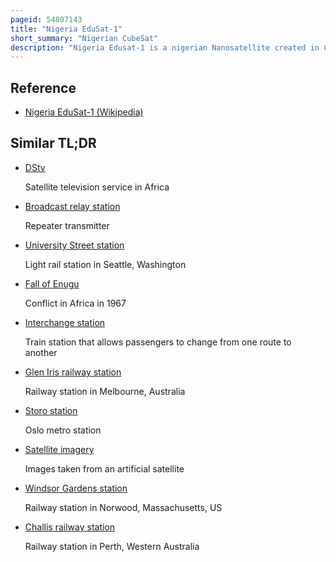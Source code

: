 ```yaml
---
pageid: 54807143
title: "Nigeria EduSat-1"
short_summary: "Nigerian CubeSat"
description: "Nigeria Edusat-1 is a nigerian Nanosatellite created in Conjunction with the japanese birds-1 Program by the federal University of Technology Akure. It was nigeria's first Satellite built by a University. It was launched from the japanese Kib Module of the international Space Station and brought to the Station as Part of the spacex Crs-11 Satellite Launch System."
---
```


## Reference

- [Nigeria EduSat-1 (Wikipedia)](https://en.wikipedia.org/?curid=54807143)

## Similar TL;DR

- [DStv](/tldr/en/dstv)

  Satellite television service in Africa

- [Broadcast relay station](/tldr/en/broadcast-relay-station)

  Repeater transmitter

- [University Street station](/tldr/en/university-street-station)

  Light rail station in Seattle, Washington

- [Fall of Enugu](/tldr/en/fall-of-enugu)

  Conflict in Africa in 1967

- [Interchange station](/tldr/en/interchange-station)

  Train station that allows passengers to change from one route to another

- [Glen Iris railway station](/tldr/en/glen-iris-railway-station)

  Railway station in Melbourne, Australia

- [Storo station](/tldr/en/storo-station)

  Oslo metro station

- [Satellite imagery](/tldr/en/satellite-imagery)

  Images taken from an artificial satellite

- [Windsor Gardens station](/tldr/en/windsor-gardens-station)

  Railway station in Norwood, Massachusetts, US

- [Challis railway station](/tldr/en/challis-railway-station)

  Railway station in Perth, Western Australia
